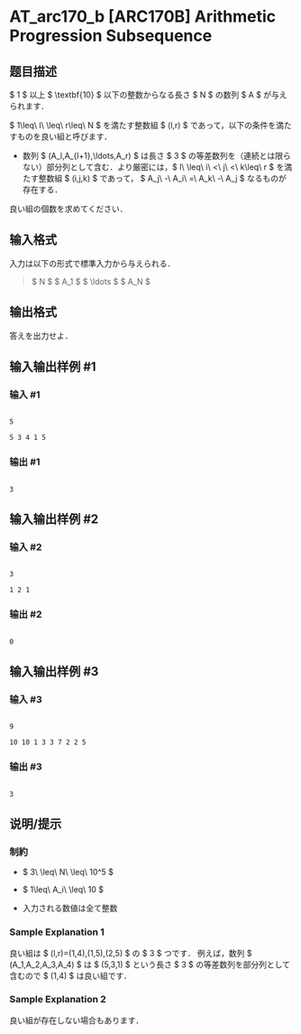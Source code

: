# AT_arc170_b [ARC170B] Arithmetic Progression Subsequence

## 题目描述

[problemUrl]: https://atcoder.jp/contests/arc170/tasks/arc170_b

$ 1 $ 以上 $ \textbf{10} $ 以下の整数からなる長さ $ N $ の数列 $ A $ が与えられます．

$ 1\leq\ l\ \leq\ r\leq\ N $ を満たす整数組 $ (l,r) $ であって，以下の条件を満たすものを良い組と呼びます．

- 数列 $ (A_l,A_{l+1},\ldots,A_r) $ は長さ $ 3 $ の等差数列を（連続とは限らない）部分列として含む．より厳密には，$ l\ \leq\ i\ <\ j\ <\ k\leq\ r $ を満たす整数組 $ (i,j,k) $ であって， $ A_j\ -\ A_i\ =\ A_k\ -\ A_j $ なるものが存在する．
 
良い組の個数を求めてください．

## 输入格式

入力は以下の形式で標準入力から与えられる．

> $ N $ $ A_1 $ $ \ldots $ $ A_N $

## 输出格式

答えを出力せよ．

## 输入输出样例 #1

### 输入 #1

```
5
5 3 4 1 5
```

### 输出 #1

```
3
```

## 输入输出样例 #2

### 输入 #2

```
3
1 2 1
```

### 输出 #2

```
0
```

## 输入输出样例 #3

### 输入 #3

```
9
10 10 1 3 3 7 2 2 5
```

### 输出 #3

```
3
```

## 说明/提示

### 制約

- $ 3\ \leq\ N\ \leq\ 10^5 $
- $ 1\leq\ A_i\ \leq\ 10 $
- 入力される数値は全て整数
 
### Sample Explanation 1

良い組は $ (l,r)=(1,4),(1,5),(2,5) $ の $ 3 $ つです． 例えば，数列 $ (A_1,A_2,A_3,A_4) $ は $ (5,3,1) $ という長さ $ 3 $ の等差数列を部分列として含むので $ (1,4) $ は良い組です．

### Sample Explanation 2

良い組が存在しない場合もあります．